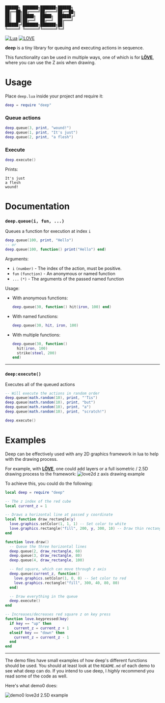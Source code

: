 ```
██████╗ ███████╗███████╗██████╗ 
██╔══██╗██╔════╝██╔════╝██╔══██╗
██║  ██║█████╗  █████╗  ██████╔╝
██║  ██║██╔══╝  ██╔══╝  ██╔═══╝ 
██████╔╝███████╗███████╗██║     
╚═════╝ ╚══════╝╚══════╝╚═╝     
```
[![Lua](https://img.shields.io/badge/Lua-5.0+-000080.svg)](https://lua.org)
[![LOVE](https://img.shields.io/badge/L%C3%96VE-11.0-EA316E.svg)](http://love2d.org/)

**deep** is a tiny library for queuing and executing actions in sequence. 

This functionality can be used in multiple ways, one of which is for [**LÖVE**](https://love2d.org),
where you can use the Z axis when drawing.

# Usage
Place `deep.lua` inside your project and require it:

```lua
deep = require "deep"
```

### Queue actions
```lua
deep.queue(3, print, "wound!")
deep.queue(1, print, "It's just")
deep.queue(2, print, "a flesh")
```

### Execute
```lua
deep.execute()
```
Prints:
```
It's just
a flesh
wound!
```

# Documentation

### `deep.queue(i, fun, ...)`
Queues a function for execution at index `i`

```lua
deep.queue(100, print, "Hello")
-- or
deep.queue(100, function() print("Hello") end)
```

Arguments:
* `i` `(number)` - The index of the action, must be positive.
* `fun` `(function)` - An anonymous or named function
* `...` `(*)` - The arguments of the passed named function

Usage:

* With anonymous functions: 
	```lua
	deep.queue(30, function() hit(iron, 100) end)
	```

* With named functions: 
	```lua
	deep.queue(30, hit, iron, 100)
	```

* With multiple functions:
	```lua
	deep.queue(30, function()
	  hit(iron, 100)
	  strike(steel, 200)
	end)
	```
---

### `deep:execute()`
Executes all of the queued actions

```lua
-- Will execute the actions in random order
deep.queue(math.random(10), print, "'Tis")
deep.queue(math.random(10), print, "but")
deep.queue(math.random(10), print, "a")
deep.queue(math.random(10), print, "scratch!")

deep.execute()
```

# Examples
Deep can be effectively used with any 2D graphics framework in lua to help with the drawing process.

For example, with [**LÖVE**](https://love2d.org), one could add layers or a full isometric / 2.5D 
drawing process to the framework:
![love2d z axis drawing example](https://i.imgur.com/yk2O1ao.gif)

To achieve this, you could do the following: 
```lua
local deep = require "deep"

-- The z index of the red cube
local current_z = 1

-- Draws a horizontal line at passed y coordinate
local function draw_rectangle(y)
  love.graphics.setColor(1, 1, 1) -- Set color to white
  love.graphics.rectangle("fill", 200, y, 300, 10) -- Draw thin rectangle
end

function love.draw()
  -- Queue the three horizontal lines
  deep.queue(2, draw_rectangle, 60)
  deep.queue(3, draw_rectangle, 80)
  deep.queue(4, draw_rectangle, 100)

  -- Red square, which can move through z axis
  deep.queue(current_z, function()
    love.graphics.setColor(1, 0, 0) -- Set color to red
    love.graphics.rectangle("fill", 300, 40, 80, 80)
  end)

  -- Draw everything in the queue
  deep.execute()
end

-- Increases/decreases red square z on key press
function love.keypressed(key)
  if key == "up" then
    current_z = current_z + 1
  elseif key == "down" then
    current_z = current_z - 1
  end
end
```
---

The demo files have small examples of how deep's different functions should be used. You should at 
least look at the `README.md` of each demo to see what deep can do. If you intend to use deep, I 
*highly* recommend you read some of the code as well.

Here's what demo0 does:

![demo0 love2d 2.5D example](https://i.imgur.com/j5OJe46.gif)